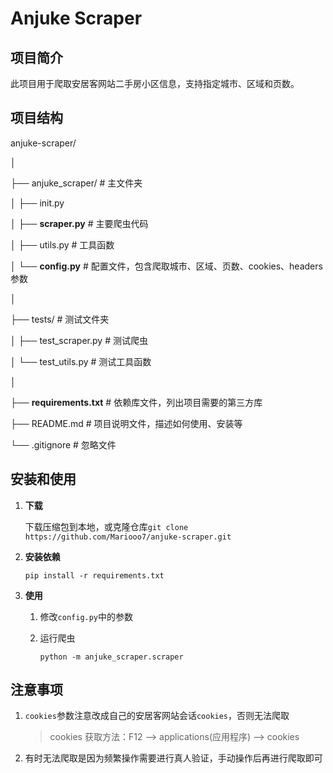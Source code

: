 # Anjuke Scraper

## 项目简介

此项目用于爬取安居客网站二手房小区信息，支持指定城市、区域和页数。

## 项目结构

anjuke-scraper/

│

├── anjuke_scraper/          # 主文件夹

│   ├── init.py

│   ├── **scraper.py**           # 主要爬虫代码

│   ├── utils.py             # 工具函数

│   └── **config.py**            # 配置文件，包含爬取城市、区域、页数、cookies、headers参数

│

├── tests/                   # 测试文件夹

│   ├── test_scraper.py      # 测试爬虫

│   └── test_utils.py        # 测试工具函数

│

├── **requirements.txt**         # 依赖库文件，列出项目需要的第三方库

├── README.md                # 项目说明文件，描述如何使用、安装等

└── .gitignore               # 忽略文件


## 安装和使用

1. **下载**

   下载压缩包到本地，或克隆仓库`git clone https://github.com/Mariooo7/anjuke-scraper.git`

2. **安装依赖**

   `pip install -r requirements.txt`

3. **使用**

   1. 修改`config.py`中的参数

   2. 运行爬虫

      `python -m anjuke_scraper.scraper`

## 注意事项

1. `cookies`参数注意改成自己的安居客网站会话`cookies`，否则无法爬取

   > cookies 获取方法：F12 --> applications(应用程序) --> cookies 

2. 有时无法爬取是因为频繁操作需要进行真人验证，手动操作后再进行爬取即可

